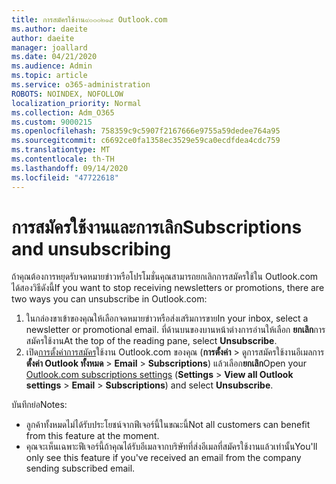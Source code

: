```yaml
---
title: การสมัครใช้งาน๙๐๐๐๒๑๕ Outlook.com
ms.author: daeite
author: daeite
manager: joallard
ms.date: 04/21/2020
ms.audience: Admin
ms.topic: article
ms.service: o365-administration
ROBOTS: NOINDEX, NOFOLLOW
localization_priority: Normal
ms.collection: Adm_O365
ms.custom: 9000215
ms.openlocfilehash: 758359c9c5907f2167666e9755a59dedee764a95
ms.sourcegitcommit: c6692ce0fa1358ec3529e59ca0ecdfdea4cdc759
ms.translationtype: MT
ms.contentlocale: th-TH
ms.lasthandoff: 09/14/2020
ms.locfileid: "47722618"
---
```

# <a name="subscriptions-and-unsubscribing"></a><span data-ttu-id="61c00-102">การสมัครใช้งานและการเลิก</span><span class="sxs-lookup"><span data-stu-id="61c00-102">Subscriptions and unsubscribing</span></span>

<span data-ttu-id="61c00-103">ถ้าคุณต้องการหยุดรับจดหมายข่าวหรือโปรโมชั่นคุณสามารถยกเลิกการสมัครใช้ใน Outlook.com ได้สองวิธีดังนี้</span><span class="sxs-lookup"><span data-stu-id="61c00-103">If you want to stop receiving newsletters or promotions, there are two ways you can unsubscribe in Outlook.com:</span></span>

1. <span data-ttu-id="61c00-104">ในกล่องขาเข้าของคุณให้เลือกจดหมายข่าวหรือส่งเสริมการขาย</span><span class="sxs-lookup"><span data-stu-id="61c00-104">In your inbox, select a newsletter or promotional email.</span></span> <span data-ttu-id="61c00-105">ที่ด้านบนของบานหน้าต่างการอ่านให้เลือก **ยกเลิก**การสมัครใช้งาน</span><span class="sxs-lookup"><span data-stu-id="61c00-105">At the top of the reading pane, select **Unsubscribe**.</span></span>
2. <span data-ttu-id="61c00-106">เปิด[การตั้งค่าการสมัคร](https://outlook.live.com/mail/options/mail/brandsSubscriptions)ใช้งาน Outlook.com ของคุณ (**การตั้งค่า**  >  ดูการสมัครใช้งานอีเมลการ**ตั้งค่า Outlook ทั้งหมด**  >  **Email**  >  **Subscriptions**) แล้วเลือก**ยกเลิก**</span><span class="sxs-lookup"><span data-stu-id="61c00-106">Open your [Outlook.com subscriptions settings](https://outlook.live.com/mail/options/mail/brandsSubscriptions) (**Settings** > **View all Outlook settings** > **Email** > **Subscriptions**) and select **Unsubscribe**.</span></span>

<span data-ttu-id="61c00-107">บันทึกย่อ</span><span class="sxs-lookup"><span data-stu-id="61c00-107">Notes:</span></span>

- <span data-ttu-id="61c00-108">ลูกค้าทั้งหมดไม่ได้รับประโยชน์จากฟีเจอร์นี้ในขณะนี้</span><span class="sxs-lookup"><span data-stu-id="61c00-108">Not all customers can benefit from this feature at the moment.</span></span>
- <span data-ttu-id="61c00-109">คุณจะเห็นเฉพาะฟีเจอร์นี้ถ้าคุณได้รับอีเมลจากบริษัทที่ส่งอีเมลที่สมัครใช้งานแล้วเท่านั้น</span><span class="sxs-lookup"><span data-stu-id="61c00-109">You'll only see this feature if you've received an email from the company sending subscribed email.</span></span>